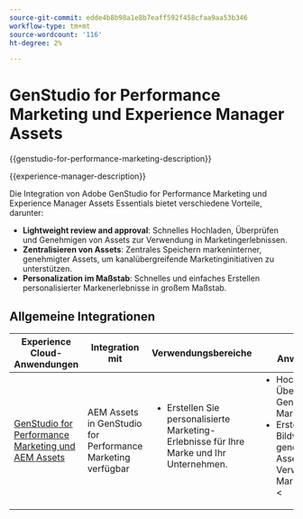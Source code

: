 ```yaml
---
source-git-commit: edde4b8b98a1e8b7eaff592f458cfaa9aa53b346
workflow-type: tm+mt
source-wordcount: '116'
ht-degree: 2%

---
```



# GenStudio for Performance Marketing und Experience Manager Assets

{{genstudio-for-performance-marketing-description}}

{{experience-manager-description}}

Die Integration von Adobe GenStudio for Performance Marketing und Experience Manager Assets Essentials bietet verschiedene Vorteile, darunter:

+ **Lightweight review and approval**: Schnelles Hochladen, Überprüfen und Genehmigen von Assets zur Verwendung in Marketingerlebnissen.
+ **Zentralisieren von Assets**: Zentrales Speichern markeninterner, genehmigter Assets, um kanalübergreifende Marketinginitiativen zu unterstützen.
+ **Personalization im Maßstab**: Schnelles und einfaches Erstellen personalisierter Markenerlebnisse in großem Maßstab.

## Allgemeine Integrationen

<table>
    <thead>
        <tr>
            <th>Experience Cloud-Anwendungen</th>
            <th>Integration mit</th>
            <th>Verwendungsbereiche</th>
            <th>Häufige Anwendungsfälle</th>
        </tr>
    </thead>
    <tbody>
        <tr>
            <td><a href="../../integrations/tutorials/aem-genstudio-for-performance-marketing/overview.md" target="_blank" rel="noreferrer">GenStudio for Performance Marketing und AEM Assets</a></td>
            <td>AEM Assets in GenStudio for Performance Marketing verfügbar</td>
            <td>
                <ul style="margin-top: 0;">
                    <li>Erstellen Sie personalisierte Marketing-Erlebnisse für Ihre Marke und Ihr Unternehmen.</li>
                </ul>
            </td>
            <td>
                <ul style="margin-top: 0;">
                    <li>Hochladen, Überprüfen und Genehmigen von Marken-Assets.</li>
                    <li>Erstellen Sie Bildvarianten genehmigter Marken-Assets zur Verwendung in Marketingerlebnissen.</li>&lt;
                </ul>
            </td>
        </tr>        
    </tbody>          
</table>
